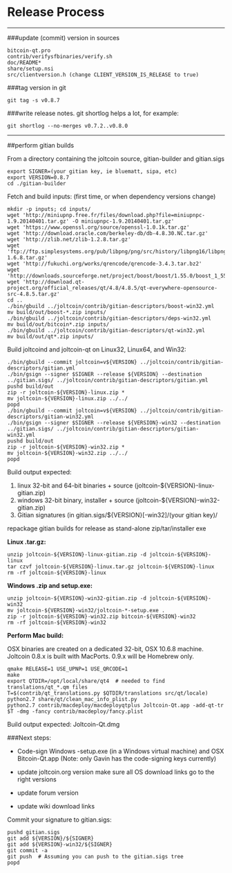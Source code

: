 Release Process
====================

* * *

###update (commit) version in sources


	bitcoin-qt.pro
	contrib/verifysfbinaries/verify.sh
	doc/README*
	share/setup.nsi
	src/clientversion.h (change CLIENT_VERSION_IS_RELEASE to true)

###tag version in git

	git tag -s v0.8.7

###write release notes. git shortlog helps a lot, for example:

	git shortlog --no-merges v0.7.2..v0.8.0

* * *

##perform gitian builds

 From a directory containing the joltcoin source, gitian-builder and gitian.sigs
  
	export SIGNER=(your gitian key, ie bluematt, sipa, etc)
	export VERSION=0.8.7
	cd ./gitian-builder

 Fetch and build inputs: (first time, or when dependency versions change)

	mkdir -p inputs; cd inputs/
	wget 'http://miniupnp.free.fr/files/download.php?file=miniupnpc-1.9.20140401.tar.gz' -O miniupnpc-1.9.20140401.tar.gz'
	wget 'https://www.openssl.org/source/openssl-1.0.1k.tar.gz'
	wget 'http://download.oracle.com/berkeley-db/db-4.8.30.NC.tar.gz'
	wget 'http://zlib.net/zlib-1.2.8.tar.gz'
	wget 'ftp://ftp.simplesystems.org/pub/libpng/png/src/history/libpng16/libpng-1.6.8.tar.gz'
	wget 'http://fukuchi.org/works/qrencode/qrencode-3.4.3.tar.bz2'
	wget 'http://downloads.sourceforge.net/project/boost/boost/1.55.0/boost_1_55_0.tar.bz2'
	wget 'http://download.qt-project.org/official_releases/qt/4.8/4.8.5/qt-everywhere-opensource-src-4.8.5.tar.gz'
	cd ..
	./bin/gbuild ../joltcoin/contrib/gitian-descriptors/boost-win32.yml
	mv build/out/boost-*.zip inputs/
	./bin/gbuild ../joltcoin/contrib/gitian-descriptors/deps-win32.yml
	mv build/out/bitcoin*.zip inputs/
	./bin/gbuild ../joltcoin/contrib/gitian-descriptors/qt-win32.yml
	mv build/out/qt*.zip inputs/

 Build joltcoind and joltcoin-qt on Linux32, Linux64, and Win32:
  
	./bin/gbuild --commit joltcoin=v${VERSION} ../joltcoin/contrib/gitian-descriptors/gitian.yml
	./bin/gsign --signer $SIGNER --release ${VERSION} --destination ../gitian.sigs/ ../joltcoin/contrib/gitian-descriptors/gitian.yml
	pushd build/out
	zip -r joltcoin-${VERSION}-linux.zip *
	mv joltcoin-${VERSION}-linux.zip ../../
	popd
	./bin/gbuild --commit joltcoin=v${VERSION} ../joltcoin/contrib/gitian-descriptors/gitian-win32.yml
	./bin/gsign --signer $SIGNER --release ${VERSION}-win32 --destination ../gitian.sigs/ ../joltcoin/contrib/gitian-descriptors/gitian-win32.yml
	pushd build/out
	zip -r joltcoin-${VERSION}-win32.zip *
	mv joltcoin-${VERSION}-win32.zip ../../
	popd

  Build output expected:

  1. linux 32-bit and 64-bit binaries + source (joltcoin-${VERSION}-linux-gitian.zip)
  2. windows 32-bit binary, installer + source (joltcoin-${VERSION}-win32-gitian.zip)
  3. Gitian signatures (in gitian.sigs/${VERSION}[-win32]/(your gitian key)/

repackage gitian builds for release as stand-alone zip/tar/installer exe

**Linux .tar.gz:**

	unzip joltcoin-${VERSION}-linux-gitian.zip -d joltcoin-${VERSION}-linux
	tar czvf joltcoin-${VERSION}-linux.tar.gz joltcoin-${VERSION}-linux
	rm -rf joltcoin-${VERSION}-linux

**Windows .zip and setup.exe:**

	unzip joltcoin-${VERSION}-win32-gitian.zip -d joltcoin-${VERSION}-win32
	mv joltcoin-${VERSION}-win32/joltcoin-*-setup.exe .
	zip -r joltcoin-${VERSION}-win32.zip bitcoin-${VERSION}-win32
	rm -rf joltcoin-${VERSION}-win32

**Perform Mac build:**

  OSX binaries are created on a dedicated 32-bit, OSX 10.6.8 machine.
  Joltcoin 0.8.x is built with MacPorts.  0.9.x will be Homebrew only.

	qmake RELEASE=1 USE_UPNP=1 USE_QRCODE=1
	make
	export QTDIR=/opt/local/share/qt4  # needed to find translations/qt_*.qm files
	T=$(contrib/qt_translations.py $QTDIR/translations src/qt/locale)
	python2.7 share/qt/clean_mac_info_plist.py
	python2.7 contrib/macdeploy/macdeployqtplus Joltcoin-Qt.app -add-qt-tr $T -dmg -fancy contrib/macdeploy/fancy.plist

 Build output expected: Joltcoin-Qt.dmg

###Next steps:

* Code-sign Windows -setup.exe (in a Windows virtual machine) and
  OSX Bitcoin-Qt.app (Note: only Gavin has the code-signing keys currently)

* update joltcoin.org version
  make sure all OS download links go to the right versions

* update forum version

* update wiki download links

Commit your signature to gitian.sigs:

	pushd gitian.sigs
	git add ${VERSION}/${SIGNER}
	git add ${VERSION}-win32/${SIGNER}
	git commit -a
	git push  # Assuming you can push to the gitian.sigs tree
	popd

